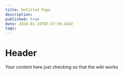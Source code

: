 ```yaml
---
title: Untitled Page
description: 
published: true
date: 2020-01-18T07:37:59.420Z
tags: 
---
```


# Header
Your content here just checking so that the wiki works